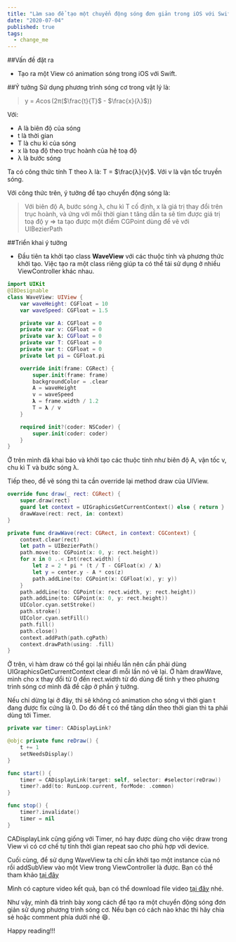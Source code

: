 ```yaml
---
title: "Làm sao để tạo một chuyển động sóng đơn giản trong iOS với Swift"
date: "2020-07-04"
published: true
tags:
  - change_me
---
```


##Vấn đề đặt ra
* Tạo ra một View có animation sóng trong iOS với Swift.

##Ý tưởng
Sử dụng phương trình sóng cơ trong vật lý là:
> y = $A$$\cos$(2π($\frac{t}{T}$ - $\frac{x}{λ}$))

Với:
* A là biên độ của sóng
* t là thời gian
* T là chu kì của sóng
* x là toạ độ theo trục hoành của hệ toạ độ
* λ là bước sóng

Ta có công thức tính T theo λ là: T = $\frac{λ}{v}$. Với v là vận tốc truyền sóng.

Với công thức trên, ý tưởng để tạo chuyển động sóng là:
> Với biên độ A, bước sóng λ, chu kì T cố định, x là giá trị thay đổi trên trục hoành, và ứng với mỗi thời gian t tăng dần ta sẽ tìm được giá trị toạ độ y => ta tạo được một điểm CGPoint dùng để vẽ với UIBezierPath

##Triển khai ý tưởng
* Đầu tiên ta khởi tạo class **WaveView** với các thuộc tính và phương thức khởi tạo. Việc tạo ra một class riêng giúp ta có thể tái sử dụng ở nhiều ViewController khác nhau.
  
```swift
import UIKit
@IBDesignable
class WaveView: UIView {
    var waveHeight: CGFloat = 10
    var waveSpeed: CGFloat = 1.5

    private var A: CGFloat = 0
    private var v: CGFloat = 0
    private var 𝛌: CGFloat = 0
    private var T: CGFloat = 0
    private var t: CGFloat = 0
    private let pi = CGFloat.pi

    override init(frame: CGRect) {
        super.init(frame: frame)
        backgroundColor = .clear
        A = waveHeight
        v = waveSpeed
        𝛌 = frame.width / 1.2
        T = 𝛌 / v
    }

    required init?(coder: NSCoder) {
        super.init(coder: coder)
    }
}

```

Ở trên mình đã khai báo và khởi tạo các thuộc tính như biên độ A, vận tốc v, chu kì T và bước sóng λ.

Tiếp theo, để vẽ sóng thì ta cần override lại method draw của UIView.

``` swift
override func draw(_ rect: CGRect) {
    super.draw(rect)
    guard let context = UIGraphicsGetCurrentContext() else { return }
    drawWave(rect: rect, in: context)
}

private func drawWave(rect: CGRect, in context: CGContext) {
    context.clear(rect)
    let path = UIBezierPath()
    path.move(to: CGPoint(x: 0, y: rect.height))
    for x in 0 ..< Int(rect.width) {
        let z = 2 * pi * (t / T - CGFloat(x) / 𝛌)
        let y = center.y - A * cos(z)
        path.addLine(to: CGPoint(x: CGFloat(x), y: y))
    }
    path.addLine(to: CGPoint(x: rect.width, y: rect.height))
    path.addLine(to: CGPoint(x: 0, y: rect.height))
    UIColor.cyan.setStroke()
    path.stroke()
    UIColor.cyan.setFill()
    path.fill()
    path.close()
    context.addPath(path.cgPath)
    context.drawPath(using: .fill)
}
```

Ở trên, vì hàm draw có thể gọi lại nhiều lần nên cần phải dùng UIGraphicsGetCurrentContext clear đi mỗi lần nó vẽ lại. Ở hàm drawWave, mình cho x thay đổi từ 0 đến rect.width từ đó dùng để tính y theo phương trình sóng cơ mình đã đề cập ở phần ý tưởng.

Nếu chỉ dừng lại ở đây, thì sẽ không có animation cho sóng vì thời gian t đang được fix cứng là 0. Do đó để t có thể tăng dần theo thời gian thì ta phải dùng tới Timer.

``` swift
private var timer: CADisplayLink?

@objc private func reDraw() {
    t += 1
    setNeedsDisplay()
}

func start() {
    timer = CADisplayLink(target: self, selector: #selector(reDraw))
    timer?.add(to: RunLoop.current, forMode: .common)
}

func stop() {
    timer?.invalidate()
    timer = nil
}
```

CADisplayLink cũng giống với Timer, nó hay được dùng cho việc draw trong View vì có cơ chế tự tính thời gian repeat sao cho phù hợp với device.

Cuối cùng, để sử dụng WaveView ta chỉ cần khởi tạo một instance của nó rồi addSubView vào một View trong ViewController là được. Bạn có thể tham khảo [tại đây](https://github.com/LaptrinhvaCuocsong/WaveView/blob/master/WaveViewDemo/WaveViewDemo/ViewController.swift)

Mình có capture video kết quả, bạn có thể download file video [tại đây](https://github.com/LaptrinhvaCuocsong/WaveView/blob/master/Demo/Screen%20Recording%202020-07-05%20at%2016.38.17.mov.zip) nhé.

Như vậy, mình đã trình bày xong cách để tạo ra một chuyển động sóng đơn giản sử dụng phương trình sóng cơ. Nếu bạn có cách nào khác thì hãy chia sẻ hoặc comment phía dưới nhé 😄.

Happy reading!!!